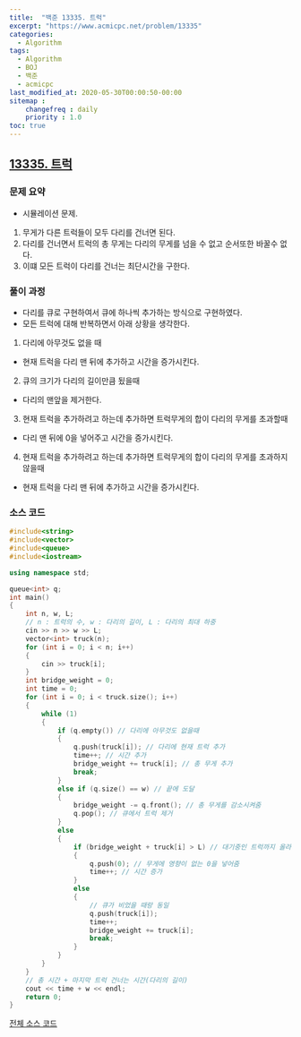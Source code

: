 ```yaml
---
title:  "백준 13335. 트럭"
excerpt: "https://www.acmicpc.net/problem/13335"
categories:
  - Algorithm
tags:
  - Algorithm
  - BOJ
  - 백준
  - acmicpc
last_modified_at: 2020-05-30T00:00:50-00:00
sitemap :
    changefreq : daily
    priority : 1.0
toc: true
---
```


## [13335. 트럭](https://www.acmicpc.net/problem/13335)
### 문제 요약
- 시뮬레이션 문제.
1. 무게가 다른 트럭들이 모두 다리를 건너면 된다.
2. 다리를 건너면서 트럭의 총 무게는 다리의 무게를 넘을 수 없고 순서또한 바꿀수 없다.
3. 이떄 모든 트럭이 다리를 건너는 최단시간을 구한다.

### 풀이 과정
- 다리를 큐로 구현하여서 큐에 하나씩 추가하는 방식으로 구현하였다.
- 모든 트럭에 대해 반복하면서 아래 상황을 생각한다.
1. 다리에 아무것도 없을 때 
- 현재 트럭을 다리 맨 뒤에 추가하고 시간을 증가시킨다.
2. 큐의 크기가 다리의 길이만큼 됬을때
- 다리의 맨앞을 제거한다.
3. 현재 트럭을 추가하려고 하는데 추가하면 트럭무게의 합이 다리의 무게를 초과할때
- 다리 맨 뒤에 0을 넣어주고 시간을 증가시킨다.
4. 현재 트럭을 추가하려고 하는데 추가하면 트럭무게의 합이 다리의 무게를 초과하지 않을때
- 현재 트럭을 다리 맨 뒤에 추가하고 시간을 증가시킨다.

### 소스 코드
```cpp
#include<string>
#include<vector>
#include<queue>
#include<iostream>

using namespace std;

queue<int> q;
int main()
{
    int n, w, L;
    // n : 트럭의 수, w : 다리의 길이, L : 다리의 최대 하중
    cin >> n >> w >> L;
    vector<int> truck(n);
    for (int i = 0; i < n; i++)
    {
        cin >> truck[i];
    }
    int bridge_weight = 0;
    int time = 0;
    for (int i = 0; i < truck.size(); i++)
    {
        while (1)
        {
            if (q.empty()) // 다리에 아무것도 없을때
            {
                q.push(truck[i]); // 다리에 현재 트럭 추가
                time++; // 시간 추가
                bridge_weight += truck[i]; // 총 무게 추가
                break;
            }
            else if (q.size() == w) // 끝에 도달
            {
                bridge_weight -= q.front(); // 총 무게를 감소시켜줌
                q.pop(); // 큐에서 트럭 제거
            }
            else
            {
                if (bridge_weight + truck[i] > L) // 대기중인 트럭까지 올라갔을때 트럭이 다리의 무게를 초과할 때
                {
                    q.push(0); // 무게에 영향이 없는 0을 넣어줌
                    time++; // 시간 증가
                }
                else
                {
                    // 큐가 비었을 때랑 동일
                    q.push(truck[i]);
                    time++;
                    bridge_weight += truck[i];
                    break;
                }
            }
        }
    }
    // 총 시간 + 마지막 트럭 건너는 시간(다리의 길이)
    cout << time + w << endl;
    return 0;
}
```

[전체 소스 코드](https://github.com/tdm1223/Algorithm/blob/master/acmicpc.net/source/13335.cpp)